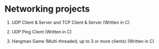 # Networking projects

1) UDP Client & Server and TCP Client & Server (Written in C)

2) UDP Ping Client (Written in C)

3) Hangman Game (Multi-threaded, up to 3 or more clients) (Written in C)
